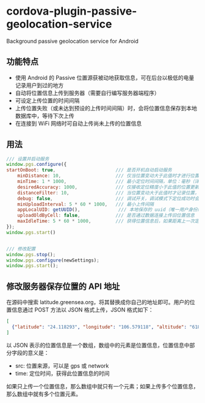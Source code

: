 # cordova-plugin-passive-geolocation-service
Background passive geolocation service for Android

## 功能特点
* 使用 Android 的 Passive 位置源获被动地获取信息，可在后台以极低的电量记录用户到过的地方
* 自动将位置信息上传到服务器（需要自行编写服务器端程序）
* 可设定上传位置的时间间隔
* 上传位置失败（或未达到预设的上传时间间隔）时，会将位置信息保存到本地数据库中，等待下次上传
* 在连接到 WiFi 网络时可自动上传尚未上传的位置信息


## 用法
```javascript
/// 设置并启动服务
window.pgs.configure({
startOnBoot: true,                      /// 是否开机自动启动服务
    minDistance: 10,                    /// 仅当位置变动大于此值时才进行位置更新，单位：米（详见 Android 文档中的 LocationManager 章节）
    minTime: 1 * 1000,                  /// 最小定位时间间隔，单位：毫秒（详见 Android 文档中的 LocationManager 章节）
    desiredAccuracy: 1000,              /// 仅接收定位精度小于此值的位置更新，单位：米
    distanceFilter: 10,                 /// 当位置变动大于此值时才记录位置，单位：米
    debug: false,                       /// 调试开关，调试模式下定位成功时会发出声音和提示
    minUploadInterval: 5 * 60 * 1000,   /// 最小上传间隔    
    appLocalUID: getUUID(),              /// 本地保存的 uuid（唯一用户身份编号或 token，用于校验用户身份）
    uploadOldByCell: false,             /// 是否通过数据连接上传旧位置信息
    maxIdleTime: 5 * 60 * 1000,         /// 获得位置信息后，如果距离上一次定位时间超过此值，则无论如何都会上传最新获得的位置信息
});
window.pgs.start()


/// 修改配置
window.pgs.stop();
window.pgs.configure(newSettings);
window.pgs.start();
```

## 修改服务器保存位置的 API 地址

在源码中搜索 latitude.greensea.org，将其替换成你自己的地址即可。用户的位置信息通过 POST 方法以 JSON 格式上传，JSON 格式如下：

```json
[
  {"latitude": "24.118293", "longitude": "106.579118", "altitude": "618", "accuracy": "24", "src": "gps", "time": 1447143895}
]
```

以 JSON 表示的位置信息是一个数组，数组中的元素是位置信息，位置信息中部分字段的意义是：
* src: 位置来源，可以是 gps 或 network
* time: 定位时间，获得此位置信息的时间

如果只上传一个位置信息，那么数组中就只有一个元素；如果上传多个位置信息，那么数组中就有多个位置元素。

